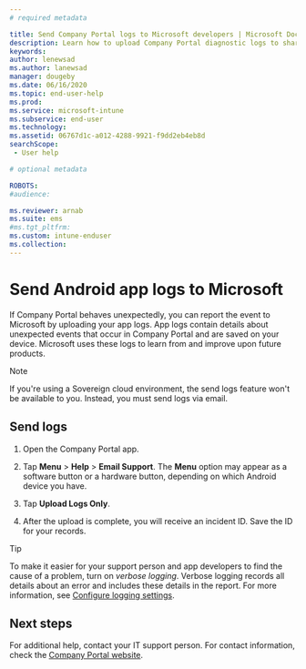 ```yaml
---
# required metadata

title: Send Company Portal logs to Microsoft developers | Microsoft Docs
description: Learn how to upload Company Portal diagnostic logs to share with Microsoft developers. 
keywords:
author: lenewsad
ms.author: lanewsad
manager: dougeby
ms.date: 06/16/2020
ms.topic: end-user-help
ms.prod:
ms.service: microsoft-intune
ms.subservice: end-user
ms.technology:
ms.assetid: 06767d1c-a012-4288-9921-f9dd2eb4eb8d
searchScope:
 - User help

# optional metadata

ROBOTS:  
#audience:

ms.reviewer: arnab
ms.suite: ems
#ms.tgt_pltfrm:
ms.custom: intune-enduser
ms.collection: 
---
```


# Send Android app logs to Microsoft   

If Company Portal behaves unexpectedly, you can report the event to Microsoft by uploading your app logs. App logs contain details about unexpected events that occur in Company Portal and are saved on your device. Microsoft uses these logs to learn from and improve upon future products. 

> [!NOTE]
> If you're using a Sovereign cloud environment, the send logs feature won't be available to you. Instead, you must send logs via email. 

## Send logs  

1. Open the Company Portal app.

2. Tap **Menu** > **Help** > **Email Support**. The **Menu** option may appear as a software button or a hardware button, depending on which Android device you have.

3. Tap **Upload Logs Only**.

4. After the upload is complete, you will receive an incident ID. Save the ID for your records.

> [!Tip]
> To make it easier for your support person and app developers to find the cause of a problem, turn on _verbose logging_. Verbose logging records all details about an error and includes these details in the report. For more information, see [Configure logging settings](use-verbose-logging-to-help-your-it-administrator-fix-device-issues-android.md). 


## Next steps  

For additional help, contact your IT support person. For contact information, check the [Company Portal website](https://go.microsoft.com/fwlink/?linkid=2010980).
